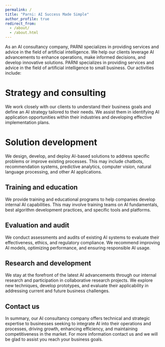 ```yaml
---
permalink: /
title: "Parni: AI Success Made Simple"
author_profile: true
redirect_from: 
  - /about/
  - /about.html
---
```


As an AI consultancy company, PARNI specializes in providing services and advice in the field of artificial intelligence. We help our clients leverage AI advancements to enhance operations, make informed decisions, and develop innovative solutions. PARNI specializes in providing services and advice in the field of artificial intelligence to small business. Our activities include:

Strategy and consulting
======
We work closely with our clients to understand their business goals and define an AI strategy tailored to their needs. We assist them in identifying AI application opportunities within their industries and developing effective implementation plans.

Solution development
======
We design, develop, and deploy AI-based solutions to address specific problems or improve existing processes. This may include chatbots, recommendation systems, predictive analytics, computer vision, natural language processing, and other AI applications.

Training and education
------
We provide training and educational programs to help companies develop internal AI capabilities. This may involve training teams on AI fundamentals, best algorithm development practices, and specific tools and platforms.

Evaluation and audit
------
We conduct assessments and audits of existing AI systems to evaluate their effectiveness, ethics, and regulatory compliance. We recommend improving AI models, optimizing performance, and ensuring responsible AI usage.

Research and development
------
We stay at the forefront of the latest AI advancements through our internal research and participation in collaborative research projects. We explore new techniques, develop prototypes, and evaluate their applicability in addressing current and future business challenges.

Contact us
------
In summary, our AI consultancy company offers technical and strategic expertise to businesses seeking to integrate AI into their operations and processes, driving growth, enhancing efficiency, and maintaining competitiveness in the market. For more information contact us and we will be glad to assist you reach your business goals.

